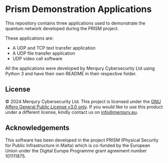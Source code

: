 # Prism Demonstration Applications

This repository contains three applications used to demonstrate the quantum
network developed during the PRISM project.

These applications are:

* A UDP and TCP text transfer application
* A UDP file transfer application
* UDP video call software

All the applications were developed by Merqury Cybersecurity Ltd using Python 3
and have their own README in their respective folder.

## License

© 2024 Merqury Cybersecurity Ltd.
This project is licensed under the
[GNU Affero General Public License v3.0 only](https://www.gnu.org/licenses/agpl-3.0.txt).
If you would like to use this product under a different license, kindly contact
us on [info@merqury.eu](mailto:info@merqury.eu).

## Acknowledgements

This software has been developed in the project PRISM (Physical Security
for Public Infrastructure in Malta) which is co-funded by the European Union
under the Digital Europe Programme grant agreement number 101111875.
